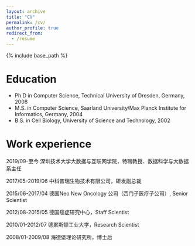 ```yaml
---
layout: archive
title: "CV"
permalink: /cv/
author_profile: true
redirect_from:
  - /resume
---
```


{% include base_path %}

Education
======
* Ph.D in Computer Science, Technical University of Dresden, Germany, 2008 
* M.S. in Computer Science, Saarland University/Max Planck Institute for Informatics, Germany, 2004
* B.S. in Cell Biology, University of Science and Technology, 2002

Work experience
======
2019/09-至今 深圳技术大学大数据与互联网学院，特聘教授、数据科学与大数据系主任

2017/05-2019/06  中科普瑞生物技术有限公司，研发副总裁

2015/06-2017/04   德国Neo New Oncology 公司（西门子医疗子公司）, Senior Scientist

2012/08-2015/05 德国癌症研究中心，Staff Scientist

2010/01-2012/07  德累斯顿工业大学，Research Scientist

2008/01-2009/08 海德堡理论研究所，博士后


  



  
